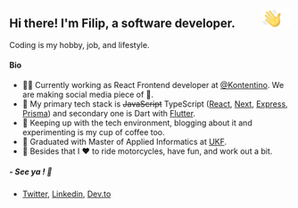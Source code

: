 [<img src="https://github.com/filippofilip95/filippofilip95/blob/main/assets/hi.gif" width="50" align="right">](https://github.com/filippofilip95)

## Hi there! I'm Filip, a software developer.

Coding is my hobby, job, and lifestyle.

#### Bio

- 👨‍💻 Currently working as React Frontend developer at [@Kontentino](https://www.kontentino.com). We are making social media piece of 🍰.
- 🎯 My primary tech stack is ~~JavaScript~~ TypeScript ([React](https://github.com/facebook/react), [Next](https://github.com/vercel/next.js), [Express](https://github.com/expressjs/express), [Prisma](https://github.com/prisma/prisma)) and secondary one is Dart with [Flutter](https://github.com/flutter/flutter).
- 📗 Keeping up with the tech environment, blogging about it and experimenting is my cup of coffee too.
- 🏫 Graduated with Master of Applied Informatics at [UKF](https://www.ukf.sk/).
- 🌴 Besides that I ❤️ to ride motorcycles, have fun, and work out a bit.  

##### - See ya ! 👋
- [Twitter](https://twitter.com/filippofilip95), [Linkedin](https://www.linkedin.com/in/filip-papranec/), [Dev.to](https://dev.to/filippofilip95) 
